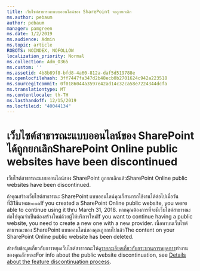 ```yaml
---
title: เว็บไซต์สาธารณะแบบออนไลน์ของ SharePoint จะถูกยกเลิก
ms.author: pebaum
author: pebaum
manager: pamgreen
ms.date: 1/2/2019
ms.audience: Admin
ms.topic: article
ROBOTS: NOINDEX, NOFOLLOW
localization_priority: Normal
ms.collection: Adm_O365
ms.custom: ''
ms.assetid: 4b8b89f8-bfd8-4a60-812a-daf5d519788e
ms.openlocfilehash: 3ff7447fa347d2b48ecb0b2701624c942a223518
ms.sourcegitcommit: 0f0186044a3597e42ad14c32ca58e7224344dcfa
ms.translationtype: MT
ms.contentlocale: th-TH
ms.lasthandoff: 12/15/2019
ms.locfileid: "40044134"
---
```

# <a name="sharepoint-online-public-websites-have-been-discontinued"></a><span data-ttu-id="97e29-102">เว็บไซต์สาธารณะแบบออนไลน์ของ SharePoint ได้ถูกยกเลิก</span><span class="sxs-lookup"><span data-stu-id="97e29-102">SharePoint Online public websites have been discontinued</span></span>

<span data-ttu-id="97e29-103">เว็บไซต์สาธารณะแบบออนไลน์ของ SharePoint ถูกยกเลิกแล้ว</span><span class="sxs-lookup"><span data-stu-id="97e29-103">SharePoint Online public websites have been discontinued.</span></span>

<span data-ttu-id="97e29-104">ถ้าคุณสร้างเว็บไซต์สาธารณะ SharePoint แบบออนไลน์คุณก็สามารถใช้งานได้ต่อไปเมื่อวันที่31มีนาคม๒๐๑๘</span><span class="sxs-lookup"><span data-stu-id="97e29-104">If you created a SharePoint Online public website, you were able to continue using it thru March 31, 2018.</span></span> <span data-ttu-id="97e29-105">หากคุณต้องการที่จะมีเว็บไซต์สาธารณะต่อไปคุณจำเป็นต้องสร้างใหม่ด้วยผู้ให้บริการใหม่</span><span class="sxs-lookup"><span data-stu-id="97e29-105">If you want to continue having a public website, you need to create a new one with a new provider.</span></span> <span data-ttu-id="97e29-106">เนื้อหาบนเว็บไซต์สาธารณะของ SharePoint แบบออนไลน์ของคุณถูกลบไปแล้ว</span><span class="sxs-lookup"><span data-stu-id="97e29-106">The content on your SharePoint Online public website has been deleted.</span></span>

<span data-ttu-id="97e29-107">สำหรับข้อมูลเกี่ยวกับการหยุดเว็บไซต์สาธารณะให้ดู[รายละเอียดเกี่ยวกับกระบวนการหยุดการ](https://go.microsoft.com/fwlink/?linkid=866980)ทำงานของคุณลักษณะ</span><span class="sxs-lookup"><span data-stu-id="97e29-107">For info about the public website discontinuation, see [Details about the feature discontinuation process](https://go.microsoft.com/fwlink/?linkid=866980).</span></span>

